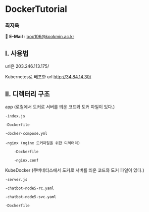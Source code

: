# DockerTutorial
### 최지욱

📧 **E-Mail** : boo106@kookmin.ac.kr

## I. 사용법

url은 203.246.113.175/

Kubernetes로 배포한 url http://34.84.14.30/

## II. 디렉터리 구조
app (로컬에서 도커로 서버를 띄운 코드와 도커 파일이 있다.)
    
    -index.js
    
    -Dockerfile

    -docker-compose.yml

    -nginx (nginx 도커파일을 위한 디렉터리)

        -Dockerfile

        -nginx.conf


KubeDocker (쿠버네티스에서 도커로 서버를 띄운 코드와 도커 파일이 있다.)

    -server.js

    -chatbot-node5-rc.yaml

    -chatbot-node5-svc.yaml

    -Dockerfile